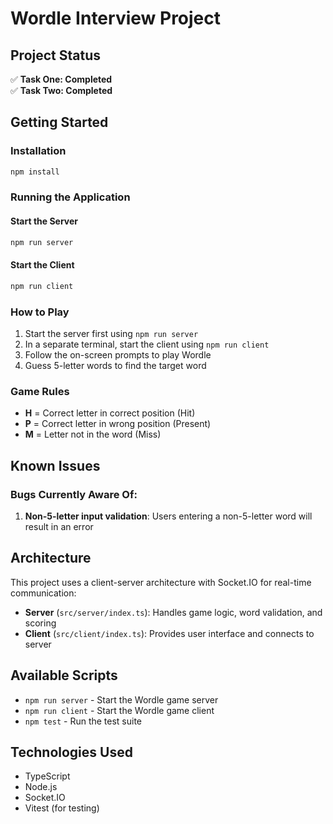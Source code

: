 # Wordle Interview Project

## Project Status

✅ **Task One: Completed**  
✅ **Task Two: Completed**

## Getting Started


### Installation
```bash
npm install
```

### Running the Application

#### Start the Server
```bash
npm run server
```

#### Start the Client
```bash
npm run client
```

### How to Play
1. Start the server first using `npm run server`
2. In a separate terminal, start the client using `npm run client`
3. Follow the on-screen prompts to play Wordle
4. Guess 5-letter words to find the target word


### Game Rules
- **H** = Correct letter in correct position (Hit)
- **P** = Correct letter in wrong position (Present)
- **M** = Letter not in the word (Miss)

## Known Issues

### Bugs Currently Aware Of:
1. **Non-5-letter input validation**: Users entering a non-5-letter word will result in an error

## Architecture

This project uses a client-server architecture with Socket.IO for real-time communication:

- **Server** (`src/server/index.ts`): Handles game logic, word validation, and scoring
- **Client** (`src/client/index.ts`): Provides user interface and connects to server

## Available Scripts

- `npm run server` - Start the Wordle game server
- `npm run client` - Start the Wordle game client
- `npm test` - Run the test suite

## Technologies Used

- TypeScript
- Node.js
- Socket.IO
- Vitest (for testing)
